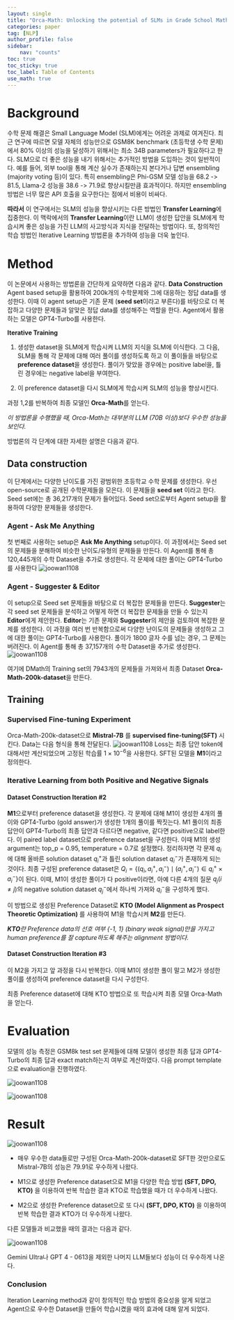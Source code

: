 ```yaml
---
layout: single
title: "Orca-Math: Unlocking the potential of SLMs in Grade School Math 리뷰"
categories: paper
tag: [NLP]
author_profile: false
sidebar:
    nav: "counts"
toc: true
toc_sticky: true
toc_label: Table of Contents
use_math: true
---
```


# Background
수학 문제 해결은 Small Language Model (SLM)에게는 어려운 과제로 여겨진다. 최근 연구에 따르면 모델 자체의 성능만으로 GSM8K benchmark (초등학생 수학 문제)에서 80% 이상의 성능을 달성하기 위해서는 최소 34B parameters가 필요하다고 한다. SLM으로 더 좋은 성능을 내기 위해서는 추가적인 방법을 도입하는 것이 일반적이다. 예를 들어, 외부 tool을 통해 계산 실수가 존재하는지 본다거나 답변 ensembling (majority voting 등)이 있다. 특히 ensembling은 Phi-GSM 모델 성능을 68.2 -> 81.5, Llama-2 성능을 38.6 -> 71.9로 향상시킬만큼 효과적이다. 하지만 ensembling 방법은 너무 많은 API 호출을 요구한다는 점에서 비용이 비싸다.

**따라서** 이 연구에서는 SLM의 성능을 향상시키는 다른 방법인 **Transfer Learning**에 집중한다. 이 맥락에서의 **Transfer Learning**이란 LLM이 생성한 답안을 SLM에게 학습시켜 좋은 성능을 가진 LLM의 사고방식과 지식을 전달하는 방법이다. 또, 창의적인 학습 방법인 Iterative Learning 방법론을 추가하여 성능을 더욱 높인다.

# Method 

이 논문에서 사용하는 방법론을 간단하게 요약하면 다음과 같다.
**Data Construction**
Agent based setup을 활용하여 200k개의 수학문제와 그에 대응하는 정답 data를 생성한다. 이때 이 agent setup은 기존 문제 (**seed set**이라고 부른다)를 바탕으로 더 복잡하고 다양한 문제들과 알맞은 정답 data를 생성해주는 역할을 한다. Agent에서 활용하는 모델은 GPT4-Turbo를 사용한다.

**Iterative Training**

 1. 생성한 dataset을 SLM에게 학습시켜 LLM의 지식을 SLM에 이식한다. 그 다음, SLM을 통해 각 문제에 대해 여러 풀이를 생성하도록 하고 이 풀이들을 바탕으로 **preference dataset**을 생성한다. 풀이가 맞았을 경우에는 positive label을, 틀린 경우에는 negative label을 부여한다.

2. 이 preference dataset을 다시 SLM에게 학습시켜 SLM의 성능을 향상시킨다.

과정 1,2를 반복하여 최종 모델인 **Orca-Math**를 얻는다.

*이 방법론을 수행했을 때, Orca-Math는 대부분의 LLM (70B 이상)보다 우수한 성능을 보인다.*

방법론의 각 단계에 대한 자세한 설명은 다음과 같다.

## Data construction

이 단계에서는 다양한 난이도를 가진 광범위한 초등학교 수학 문제를 생성한다. 우선 open-source로 공개된 수학문제들을 모은다. 이 문제들을 **seed set** 이라고 한다. Seed set에는 총 36,217개의 문제가 들어있다. Seed set으로부터 Agent setup을 활용하여 다양한 문제들을 생성한다.
### Agent - Ask Me Anything

첫 번째로 사용하는 setup은 **Ask Me Anything** setup이다. 이 과정에서는 Seed set의 문제들을 분해하여 비슷한 난이도/유형의 문제들을 만든다.  이 Agent를 통해 총 120,445개의 수학 Dataset을 추가로 생성한다. 각 문제에 대한 풀이는 GPT4-Turbo를 사용한다
![joowan1108]({{site.url}}/images/papers/orcamath/askmeanything.PNG)

### Agent - Suggester & Editor
이 setup으로 Seed set 문제들을 바탕으로 더 복잡한 문제들을 만든다. **Suggester**는 각 seed set 문제들을 분석하고 어떻게 하면 더 복잡한 문제들을 만들 수 있는지 **Editor**에게 제안한다. **Editor**는 기존 문제와 **Suggester**의 제안을 검토하여 복잡한 문제를 생성한다. 이 과정을 여러 번 반복함으로써 다양한 난이도의 문제들을 생성하고 그에 대한 풀이는 GPT4-Turbo를 사용한다. 풀이가 1800 글자 수를 넘는 경우, 그 문제는 버려진다. 이 Agent를 통해 총 37,157개의 수학 Dataset을 추가로 생성한다.
![joowan1108]({{site.url}}/images/papers/orcamath/suggestereditor.PNG)

여기에 DMath의 Training set의 7943개의 문제들을 가져와서 최종 Dataset **Orca-Math-200k-dataset**을 만든다.

## Training
### Supervised Fine-tuning Experiment
Orca-Math-200k-dataset으로 **Mistral-7B** 를 **supervised fine-tuning(SFT)** 시킨다. Data는 다음 형식을 통해 전달된다.
![joowan1108]({{site.url}}/images/papers/orcamath/sft.PNG)
Loss는 최종 답안 token에 대해서만 계산되었으며 고정된 학습률 $1 \times 10^{-6}$을 사용한다. 
SFT된 모델을 **M1**이라고 정의한다.

### Iterative Learning from both Positive and Negative Signals
#### Dataset Construction Iteration #2
**M1**으로부터 preference dataset을 생성한다. 각 문제에 대해 M1이 생성한 4개의 풀이와 GPT4-Turbo (gold answer)가 생성한 1개의 풀이를 짝짓는다. M1 풀이의 최종 답안이 GPT4-Turbo의 최종 답안과 다르다면 negative, 같다면 positive으로 label한다. 이 paired label dataset으로 preference dataset을 구성한다. 이때 M1의 생성 argument는 top_p = 0.95, temperature = 0.7로 설정했다. 정리하자면 각 문제 $q_i$에 대해 올바른 solution dataset $q_i^+$과 틀린 solution dataset $q_i^-$가 존재하게 되는 것이다. 최종 구성된 preference dataset은 $Q_i = \{(q_i, a_i^+, a_i^-) \mid  (a_i^+, a_i^-) \in q_i^+ \times a_i^- \}$이 된다. 이때, M1이 생성한 풀이가 다 positive이라면, 아예 다른 4개의 질문 $q_j (i \ne j)$의 negative solution dataset $q_j^-$에서 하나씩 가져와 $q_i^-$을 구성하게 했다. 

이 방법으로 생성된 Preference Dataset로 **KTO (Model Alignment as Prospect Theoretic Optimization)** 를 사용하여 M1을 학습시켜 **M2**를 만든다.

 ***KTO**란 Preference data의 선호 여부 {-1, 1} (binary weak signal)만을 가지고 human preference를 잘 capture하도록 해주는 alignment 방법이다.* 

#### Dataset Construction Iteration #3
이 M2을 가지고 앞 과정을 다시 반복한다. 이때 M1이 생성한 풀이 말고 M2가 생성한 풀이를 생성하여 preference dataset을 다시 구성한다. 

최종 Preference dataset에 대해 KTO 방법으로 또 학습시켜 최종 모델 Orca-Math을 얻는다. 

# Evaluation
모델의 성능 측정은 GSM8k test set 문제들에 대해 모델이 생성한 최종 답과 GPT4-Turbo의 최종 답과 exact match하는지 여부로 계산하였다. 다음 prompt template으로 evaluation을 진행하였다.

![joowan1108]({{site.url}}/images/papers/orcamath/eval1.PNG)

![joowan1108]({{site.url}}/images/papers/orcamath/eval2.PNG)

# Result

![joowan1108]({{site.url}}/images/papers/orcamath/trainmethods.PNG)

+ 매우 우수한 data들로만 구성된 Orca-Math-200k-dataset로 SFT한 것만으로도 Mistral-7B의 성능은 79.91로 우수하게 나왔다. 

+ M1으로 생성한 Preference dataset으로 M1을 다양한 학습 방법 **(SFT, DPO, KTO)** 을 이용하여 반복 학습한 결과 KTO로 학습했을 때가 더 우수하게 나왔다. 

+ M2으로 생성한 Preference dataset으로 또 다시 **(SFT, DPO, KTO)** 을 이용하여 반복 학습한 결과 KTO가 더 우수하게 나왔다. 


다른 모델들과 비교했을 때의 결과는 다음과 같다.

![joowan1108]({{site.url}}/images/papers/orcamath/LLMvsOrca.PNG)

Gemini Ultra나 GPT 4 - 0613을 제외한 나머지 LLM들보다 성능이 더 우수하게 나온다.

### Conclusion
Iteration Learning method과 같이 창의적인 학습 방법의 중요성을 알게 되었고 Agent으로 우수한 Dataset을 만들어 학습시켰을 때의 효과에 대해 알게 되었다. 




 
 

